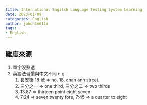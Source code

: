 ```yaml
---
title: International Engilsh Language Testing System Learning
date: 2023-01-09
categories: English
author: johch3n611u
tags:
- English
---
```


## 難度來源

1. 單字沒熟透
2. 英語法習慣與中文不同 e.g. 
   1. 長安街 18 號 => no. 18, chan ann street. 
   2. 三分之一 => one third, 三分之二 => two thirds
   3. 13.87 => thirteen point eight seven
   4. 7:24 => seven twenty fore, 7:45 => a quarter to eight